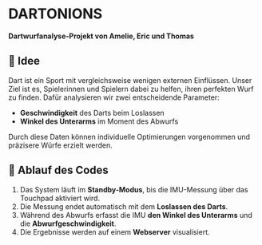 

# DARTONIONS  
**Dartwurfanalyse-Projekt von Amelie, Eric und Thomas**  

## 🏹 Idee  
Dart ist ein Sport mit vergleichsweise wenigen externen Einflüssen. Unser Ziel ist es, Spielerinnen und Spielern dabei zu helfen, ihren perfekten Wurf zu finden. Dafür analysieren wir zwei entscheidende Parameter:  

- **Geschwindigkeit** des Darts beim Loslassen  
- **Winkel des Unterarms** im Moment des Abwurfs  

Durch diese Daten können individuelle Optimierungen vorgenommen und präzisere Würfe erzielt werden.  

## 🔄 Ablauf des Codes  
1. Das System läuft im **Standby-Modus**, bis die IMU-Messung über das Touchpad aktiviert wird.  
2. Die Messung endet automatisch mit dem **Loslassen des Darts**.  
3. Während des Abwurfs erfasst die IMU **den Winkel des Unterarms** und die **Abwurfgeschwindigkeit**.  
4. Die Ergebnisse werden auf einem **Webserver** visualisiert.  
